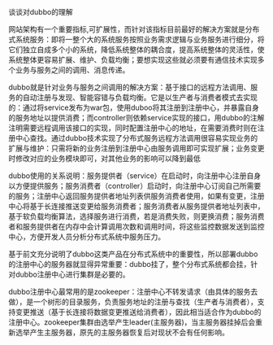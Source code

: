 谈谈对dubbo的理解

​	网站架构有一个重要指标,可扩展性，而针对该指标目前最好的解决方案就是分布式系统服务：即将一整个大的系统服务按照业务需求逻辑与业务服务进行细分，将它们独立自成多个小的系统，降低系统整体的耦合度，提高系统整体的灵活性，使系统整体更容易扩展、维护、负载均衡；要想实现这些就必须要有通信技术实现多个业务与服务之间的调用、消息传递。

​	dubbo就是针对业务与服务之间调用的解决方案：基于接口的远程方法调用、服务的自动注册与发现、智能容错与负载均衡。它是以生产者与消费者模式去实现的：通过将service发布为war包，使用duboo将其注册到注册中心，并暴露自身的服务地址以提供消费；而controller则依赖service实现的接口，用dubbo的注解注明需要远程调用该接口的实现，同时配置注册中心的地址，在需要消费时则在注册中心查找。通过dubbo技术实现了分布式服务远程方法调用很容易实现业务的扩展与维护：只需将新的业务注册到注册中心由服务调用即可实现扩展；业务变更时修改对应的业务模块即可，对其他业务的影响可以降到最低

​	dubbo使用的关系说明：服务提供者（service）在启动时，向注册中心注册自身以方便提供服务；服务消费者（controller）启动时，向注册中心订阅自己所需要的服务；注册中心返回服务提供者地址列表供服务消费者使用，如果有变更，注册中心将基于长连接推送变更给服务消费者；服务消费者从服务提供者地址列表中，基于软负载均衡算法，选择服务进行消费，若是消费失败，则更换消费；服务消费者和服务提供者在内存中会计算调用次数和调用时间，将这些监控数据发送到监控中心，方便开发人员分析分布式系统中服务压力。

​	基于前文充分说明了dubbo这类产品在分布式系统中的重要性，所以部署dubbo的注册中心的服务器就显得异常重要：dubbo挂了，整个分布式系统都会挂，针对dubbo注册中心进行集群是必要的。

​	dubbo注册中心最常用的是zookeeper：注册中心不转发请求（由具体的服务去做），是一个树形的目录服务，负责服务地址的注册与查找（生产者与消费者），支持变更推送（基于长连接将数据变更推送给消费者），因此相当适合作为dubbo的注册中心。zookeeper集群由选举产生leader(主服务器)，当主服务器挂掉后会重新选举产生主服务器，原先的主服务器恢复后对现状不会有任何影响。



